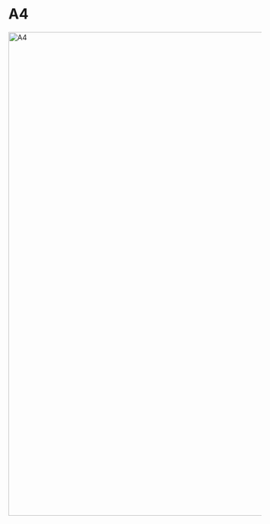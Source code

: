 # A4
<img width="960" alt="A4" src="https://user-images.githubusercontent.com/97579760/156950362-ab95de19-7532-4fbc-84e9-6a196d011fa5.png">
